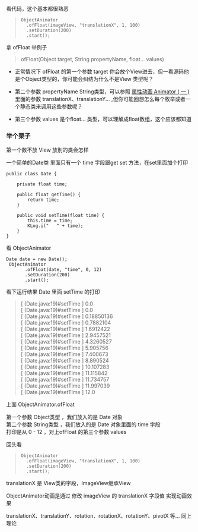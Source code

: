 看代码，这个基本都很熟悉

>     ObjectAnimator   
>     	.ofFloat(imageView, "translationX", 1, 100)   
>     	.setDuration(200)   
>     	.start();   

拿 ofFloat 举例子
> ofFloat(Object target, String propertyName, float... values)   

- 正常情况下 ofFloat 的第一个参数 target 你会放个View进去，但一看源码他是个Object类型的，你可能会纠结为什么不是View 类型呢？

- 第二个参数 propertyName String类型，可以参照 [属性动画 Animator ( 一 )](http://www.wttzero.cn/wordpress/index.php/2017/06/21/animator_one/) 里面的参数 translationX、translationY... ,但你可能回想怎么每个枚举或者一个静态类来调用这些参数呢？

- 第三个参数 values 是个float... 类型，可以理解成float数组，这个应该都知道


### 举个栗子 ###
第一个数不放 View 放别的类会怎样   

一个简单的Date类 里面只有一个 time 字段跟get set 方法，在set里面加个打印

	public class Date {
	
	    private float time;
	
	    public float getTime() {
	        return time;
	    }
	
	    public void setTime(float time) {
	        this.time = time;
	        KLog.i("   " + time);
	    }
	}

看 ObjectAnimator 

	Date date = new Date();
     ObjectAnimator
           .ofFloat(date, "time", 0, 12)
           .setDuration(200)
           .start();

看下运行结果 Date 里面 setTime 的打印

>  [ (Date.java:19)#setTime ]    0.0   
>  [ (Date.java:19)#setTime ]    0.0   
>  [ (Date.java:19)#setTime ]    0.18850136   
>  [ (Date.java:19)#setTime ]    0.7882104   
>  [ (Date.java:19)#setTime ]    1.6912422   
>  [ (Date.java:19)#setTime ]    2.9457521   
>  [ (Date.java:19)#setTime ]    4.3260527   
>  [ (Date.java:19)#setTime ]    5.905756   
>  [ (Date.java:19)#setTime ]    7.400673   
>  [ (Date.java:19)#setTime ]    8.890524   
>  [ (Date.java:19)#setTime ]    10.107283   
>  [ (Date.java:19)#setTime ]    11.115842   
>  [ (Date.java:19)#setTime ]    11.734757   
>  [ (Date.java:19)#setTime ]    11.997039   
>  [ (Date.java:19)#setTime ]    12.0   


上面 ObjectAnimator.ofFloat    

第一个参数 Object类型 ，我们放入的是 Date 对象   
第二个参数 String类型 ，我们放入的是 Date 对象里面的 time 字段   
打印是从 0 - 12 ，对上ofFloat 的第三个参数 values   

回头看
>     ObjectAnimator   
>     	.ofFloat(imageView, "translationX", 1, 100)   
>     	.setDuration(200)   
>     	.start(); 


translationX 是 View类的字段，ImageView继承View   

ObjectAnimator动画是通过 修改 imageView 的 translationX 字段值 实现动画效果

translationX、translationY、rotation、rotationX、rotationY、pivotX 等... 同上理论